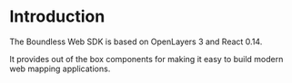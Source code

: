 # Introduction

The Boundless Web SDK is based on OpenLayers 3 and React 0.14.

It provides out of the box components for making it easy to build modern web mapping applications.
